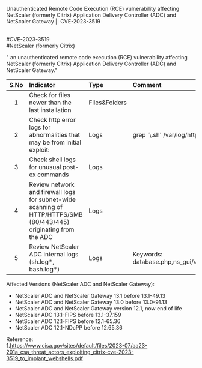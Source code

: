 Unauthenticated Remote Code Execution (RCE) vulnerability affecting NetScaler (formerly Citrix) Application Delivery Controller (ADC) and NetScaler Gateway || CVE-2023-3519

<br>#CVE-2023-3519
<br>#NetScaler (formerly Citrix)

" an unauthenticated remote code execution (RCE) vulnerability affecting NetScaler (formerly Citrix) Application Delivery Controller (ADC) and NetScaler Gateway."

| S.No | Indicator            | Type   | Comment |
|:-----:|:----------------|:---------|:--------------------|
|1 | Check for files newer than the last installation  | Files&Folders  | |
|2 | Check http error logs for abnormalities that may be from initial exploit:   | Logs  | grep '\\.sh' \/var\/log\/httperror.log\*  |
|3 | Check shell logs for unusual post-ex commands  | Logs  |  |
|4 | Review network and firewall logs for subnet-wide scanning of HTTP/HTTPS/SMB (80/443/445) originating from the ADC  | Logs  |  |
|5 | Review NetScaler ADC internal logs (sh.log\*, bash.log\*)   | Logs  | Keywords: database.php,ns_gui\/vpn,\/flash\/nsconfig\/keys\/updated |



Affected Versions (NetScaler ADC and NetScaler Gateway):
<ul>
<li>NetScaler ADC and NetScaler Gateway 13.1 before 13.1-49.13</li>
<li>NetScaler ADC and NetScaler Gateway 13.0 before 13.0-91.13</li>
<li>NetScaler ADC and NetScaler Gateway version 12.1, now end of life</li>
<li>NetScaler ADC 13.1-FIPS before 13.1-37.159</li>
<li>NetScaler ADC 12.1-FIPS before 12.1-65.36</li>
<li>NetScaler ADC 12.1-NDcPP before 12.65.36</li>
</ul>

Reference:
<br>1.https://www.cisa.gov/sites/default/files/2023-07/aa23-201a_csa_threat_actors_exploiting_citrix-cve-2023-3519_to_implant_webshells.pdf
